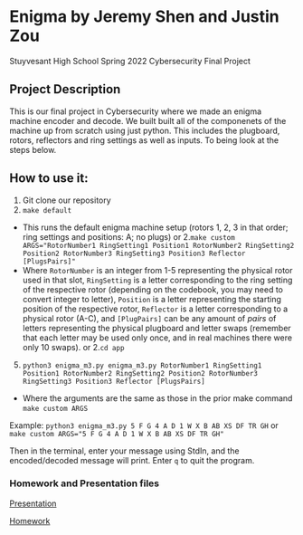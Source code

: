 # Enigma by Jeremy Shen and Justin Zou
Stuyvesant High School Spring 2022 Cybersecurity Final Project

## Project Description
This is our final project in Cybersecurity where we made an enigma machine encoder and decode. We built built all of the componenets of the machine up from scratch using just python. This includes the plugboard, rotors, reflectors and ring settings as well as inputs. To being look at the steps below.

## How to use it:
1. Git clone our repository
2. ```make default```
* This runs the default enigma machine setup (rotors 1, 2, 3 in that order; ring settings and positions: A; no plugs)
or 
2.```make custom ARGS="RotorNumber1 RingSetting1 Position1 RotorNumber2 RingSetting2 Position2 RotorNumber3 RingSetting3 Position3 Reflector [PlugsPairs]"```
* Where ```RotorNumber``` is an integer from 1-5 representing the physical rotor used in that slot, ```RingSetting``` is a letter corresponding to the ring setting of the respective rotor (depending on the codebook, you may need to convert integer to letter), ```Position``` is a letter representing the starting position of the respective rotor, ```Reflector``` is a letter corresponding to a physical rotor (A-C), and ```[PlugPairs]``` can be any amount of _pairs_ of letters representing the physical plugboard and letter swaps (remember that each letter may be used only once, and in real machines there were only 10 swaps).
or
2.```cd app```
5. ```python3 enigma_m3.py enigma_m3.py RotorNumber1 RingSetting1 Position1 RotorNumber2 RingSetting2 Position2 RotorNumber3 RingSetting3 Position3 Reflector [PlugsPairs]```
* Where the arguments are the same as those in the  prior make command ```make custom ARGS``` 

Example: ```python3 enigma_m3.py 5 F G 4 A D 1 W X B AB XS DF TR GH``` or ```make custom ARGS="5 F G 4 A D 1 W X B AB XS DF TR GH"```

Then in the terminal, enter your message using StdIn, and the encoded/decoded message will print. Enter ```q``` to quit the program.

### Homework and Presentation files
[Presentation](PRESENTATION.md)

[Homework](HOMEWORK.md)

